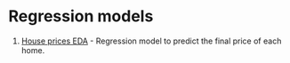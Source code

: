 # Regression models
1. [House prices EDA](https://github.com/Haller-x/Data-Science/blob/main/Regression%20models/House%20Price%20prediction.ipynb) - Regression model to predict the final price of each home.
